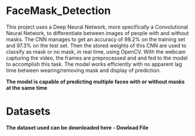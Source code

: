 # FaceMask_Detection

This project uses a Deep Neural Network, more specifically a Convolutional Neural Network, to differentiate between images of people with and without masks. The CNN manages to get an accuracy of 98.2% on the training set and 97.3% on the test set. Then the stored weights of this CNN are used to classify as mask or no mask, in real time, using OpenCV. With the webcam capturing the video, the frames are preprocessed and and fed to the model to accomplish this task. The model works efficiently with no apparent lag time between wearing/removing mask and display of prediction.

<b>The model is capable of predicting multiple faces with or without masks at the same time

# Datasets

The dataset used can be downloaded here - <a herf="https://www.kaggle.com/datasets/andrewmvd/face-mask-detection" dowload>Dowload File</a>
